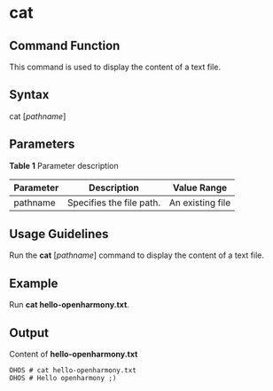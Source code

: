 # cat



## Command Function

This command is used to display the content of a text file.


## Syntax

cat [_pathname_]


## Parameters

**Table 1** Parameter description

| Parameter| Description| Value Range|
| -------- | -------- | -------- |
| pathname | Specifies the file path. | An existing file |


## Usage Guidelines

Run the **cat** [*pathname*] command to display the content of a text file.


## Example

Run **cat hello-openharmony.txt**.


## Output

Content of **hello-openharmony.txt**

```
OHOS # cat hello-openharmony.txt
OHOS # Hello openharmony ;)
```
